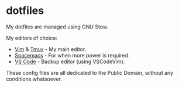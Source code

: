# dotfiles

My dotfiles are managed using GNU Stow.

My editors of choice:
* [Vim](https://www.vim.org/) & [Tmux](https://tmux.github.io/) - My main
  editor.
* [Spacemacs](http://spacemacs.org/) - For when more power is required.
* [VS Code](https://code.visualstudio.com/) - Backup editor (using VSCodeVim).

These config files are all dedicated to the Public Domain, without any
conditions whatsoever.
